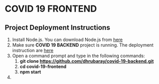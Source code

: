 # COVID 19 FRONTEND

## Project Deployment Instructions

1. Install Node.js. You can download Node.js from [here](https://nodejs.org/en/download/)
1. Make sure **COVID 19 BACKEND** project is running. The deployment instruction are [here](https://github.com/dhrubaray/covid-19-backend/blob/master/README.md)
1. Open a command prompt and type in the following commands:
   1. **git clone https://github.com/dhrubaray/covid-19-backend.git**
   1. **cd covid-19-frontend**
   1. **npm start**
1. 
